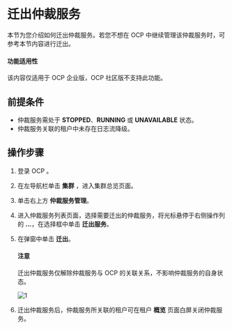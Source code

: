 # 迁出仲裁服务

本节为您介绍如何迁出仲裁服务。若您不想在 OCP 中继续管理该仲裁服务时，可参考本节内容进行迁出。

<main id="notice" type='notice'>
<h4>功能适用性</h4>
<p>该内容仅适用于 OCP 企业版，OCP 社区版不支持此功能。</p>
</main>

## 前提条件

* 仲裁服务需处于 **STOPPED**、**RUNNING** 或 **UNAVAILABLE** 状态。
* 仲裁服务关联的租户中未存在日志流降级。

## 操作步骤

1. 登录 OCP 。

2. 在左导航栏单击 **集群** ，进入集群总览页面。

3. 单击右上方 **仲裁服务管理**。

4. 进入仲裁服务列表页面，选择需要迁出的仲裁服务，将光标悬停于右侧操作列的 **...**，在选择框中单击 **迁出服务**。

5. 在弹窗中单击 **迁出**。

    <main id="notice" type='notice'>
    <h4>注意</h4>
    <p>迁出仲裁服务仅解除仲裁服务与 OCP 的关联关系，不影响仲裁服务的自身状态。</p>
    </main>

    ![1](https://obbusiness-private.oss-cn-shanghai.aliyuncs.com/doc/img/ocp/422/%E8%BF%81%E5%87%BA%E4%BB%B2%E8%A3%81%E6%9C%8D%E5%8A%A11.png)

6. 迁出仲裁服务后，仲裁服务所关联的租户可在租户 **概览** 页面白屏关闭仲裁服务。
